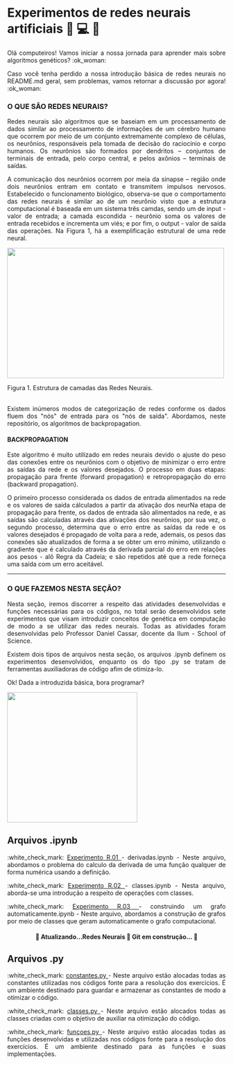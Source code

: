 # Experimentos de redes neurais artificiais  🧠 💻 🧬

<p align="justify"> Olá computeiros! Vamos iniciar a nossa jornada para aprender mais sobre algoritmos genéticos? :ok_woman: </p>

<p align="justify"> Caso você tenha perdido a nossa introdução básica de redes neurais no README.md geral, sem problemas, vamos retornar a discussão por agora! :ok_woman: </p>

<h3 align="justify">  O QUE SÃO REDES NEURAIS? </h3>

<p align="justify">  Redes neurais são algoritmos que se baseiam em um processamento de dados similar ao processamento de informações de um cérebro humano que ocorrem por meio de um conjunto extremamente complexo de células, os neurônios, responsáveis pela tomada de decisão do raciocínio e corpo humanos. Os neurônios são formados por dendritos – conjuntos de terminais de entrada, pelo corpo central, e pelos axônios – terminais de saídas. </p>
<p align="justify">  A comunicação dos neurônios ocorrem por meia da sinapse – região onde dois neurônios entram em contato e transmitem impulsos nervosos. Estabelecido o funcionamento biológico, observa-se que o comportamento das redes neurais é similar ao de um neurônio visto que a estrutura computacional é baseada em um sistema três camdas, sendo um de input - valor de entrada; a camada escondida - neurônio soma os valores de entrada recebidos e incrementa um viés; e por fim, o output - valor de saída das operações. Na Figura 1, há a exemplificação estrutural de uma rede neural. </p>
 
<p align="justify"><img src="https://github.com/monocas/Redes-Neurais-e-Algoritmos-Geneticos/assets/106678040/4bfe07bf-4ac7-4d40-9bee-f07274d90472" width="500" height="300" > </p>
Figura 1. Estrutura de camadas das Redes Neurais.
<br> </br>
<p align="justify">  Existem inúmeros modos de categorização de redes conforme os dados fluem dos "nós" de entrada para os "nós de saída". Abordamos, neste repositório, os algoritmos de backpropagation.  </p>

<h4 align="justify"> BACKPROPAGATION </h4>

<p align="justify">  Este algoritmo é muito utilizado em redes neurais devido o ajuste do peso das conexões entre os neurônios com o objetivo de minimizar o erro entre as saídas da rede e os valores desejados. O processo em duas etapas: propagação para frente (forward propagation) e retropropagação do erro (backward propagation). </p>
  
<p align="justify">  O primeiro processo considerada os dados de entrada alimentados na rede e os valores de saída cálculados a partir da ativação dos neurNa etapa de propagação para frente, os dados de entrada são alimentados na rede, e as saídas são calculadas através das ativações dos neurônios, por sua vez, o segundo processo, determina que o erro entre as saídas da rede e os valores desejados é propagado de volta para a rede, ademais, os pesos das conexões são atualizados de forma a se obter um erro mínimo, utilizando o gradiente que é calculado através da derivada parcial do erro em relações aos pesos - alô Regra da Cadeia; e são repetidos até que a rede forneça uma saída com um erro aceitável.  </p>

<hr>

<h3 align="justify"> O QUE FAZEMOS NESTA SEÇÃO? </h3>

<p align="justify">  Nesta seção, iremos discorrer a respeito das atividades desenvolvidas e funções necessárias para os códigos, no total serão desenvolvidos sete experimentos que visam introduzir conceitos de genética em computação de modo a se utilizar das redes neurais. Todas as atividades foram desenvolvidas pelo Professor Daniel Cassar, docente da Ilum - School of Science. </p>

<p align="justify"> Existem dois tipos de arquivos nesta seção, os arquivos .ipynb definem os experimentos desenvolvidos, enquanto os do tipo .py se tratam de ferramentas auxiliadoras de código afim de otimiza-lo.</p>

<p align="justify"> Ok! Dada a introduzida básica, bora programar?</p>

<p align="justify"><img src="https://user-images.githubusercontent.com/106678040/225717363-f85c2c46-c3c2-4193-8d80-bdf15d48d438.gif" width="300" height="300" > </p>

## Arquivos .ipynb
<p align="justify">
:white_check_mark: <a href="https://github.com/monocas/Redes-Neurais-e-Algoritmos-Geneticos/blob/main/RedesNeurais/experimento%20R.01%20-%20derivadas.ipynb"> Experimento R.01 </a> - derivadas.ipynb - Neste arquivo, abordamos o problema do calculo da derivada de uma função qualquer de forma numérica usando a definição. </p>

<p align="justify">
:white_check_mark: <a href="https://github.com/monocas/Redes-Neurais-e-Algoritmos-Geneticos/blob/main/RedesNeurais/experimento%20R.02%20-%20classes.ipynb"> Experimento R.02 </a> - classes.ipynb - Nesta arquivo, aborda-se uma introdução a respeito de operações com classes. </p>
</p>

<p align="justify">
:white_check_mark: <a href="https://github.com/monocas/Redes-Neurais-e-Algoritmos-Geneticos/blob/main/RedesNeurais/experimento%20R.03%20-%20construindo%20um%20grafo%20automaticamente.ipynb"> Experimento R.03 </a> - construindo um grafo automaticamente.ipynb - Neste arquivo, abordamos a construção de grafos por meio de classes que geram automaticamente o grafo computacional. </p>





<h4 align="center"> 
	🚧  Atualizando...Redes Neurais 🚀 Git em construção...  🚧
</h4>


## Arquivos .py
<p align="justify">
:white_check_mark: <a href="https://github.com/monocas/Redes-Neurais-e-Algoritmos-Geneticos/blob/main/RedesNeurais/constantes.py">  constantes.py </a> - Neste arquivo estão alocadas todas as constantes utilizadas nos códigos fonte para a resolução dos exercícios. É um ambiente destinado para guardar e armazenar as constantes de modo a otimizar o código. </p>

<p align="justify">
:white_check_mark: <a href="https://github.com/monocas/Redes-Neurais-e-Algoritmos-Geneticos/blob/main/RedesNeurais/classes.py">  classes.py </a> - Neste arquivo estão alocados todas as classes criadas com o objetivo de auxiliar na otimização do código. </p>

<p align="justify">
:white_check_mark: <a href="https://github.com/monocas/Redes-Neurais-e-Algoritmos-Geneticos/blob/main/RedesNeurais/funcoes.py"> funcoes.py </a> - Neste arquivo estão alocadas todas as funções desenvolvidas e utilizadas nos códigos fonte para a resolução dos exercícios. É um ambiente destinado para as funções e suas implementações. </p>


